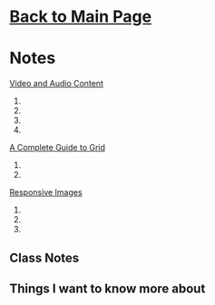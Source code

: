 # [Back to Main Page](https://reecerenninger.github.io/reading-notes/)

# Notes

[Video and Audio Content](https://developer.mozilla.org/en-US/docs/Learn/HTML/Multimedia_and_embedding/Video_and_audio_content)

1.
2.
3.
4.

[A Complete Guide to Grid](https://css-tricks.com/snippets/css/complete-guide-grid/)

1.
2.

[Responsive Images](https://developer.mozilla.org/en-US/docs/Learn/HTML/Multimedia_and_embedding/Responsive_images)

1.
2.
3.


## Class Notes

## Things I want to know more about